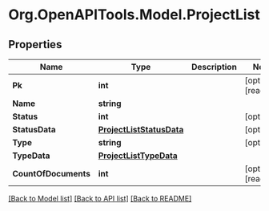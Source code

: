 
# Org.OpenAPITools.Model.ProjectList

## Properties

Name | Type | Description | Notes
------------ | ------------- | ------------- | -------------
**Pk** | **int** |  | [optional] [readonly] 
**Name** | **string** |  | 
**Status** | **int** |  | [optional] 
**StatusData** | [**ProjectListStatusData**](ProjectListStatusData.md) |  | [optional] 
**Type** | **string** |  | [optional] 
**TypeData** | [**ProjectListTypeData**](ProjectListTypeData.md) |  | 
**CountOfDocuments** | **int** |  | [optional] [readonly] 

[[Back to Model list]](../README.md#documentation-for-models)
[[Back to API list]](../README.md#documentation-for-api-endpoints)
[[Back to README]](../README.md)


